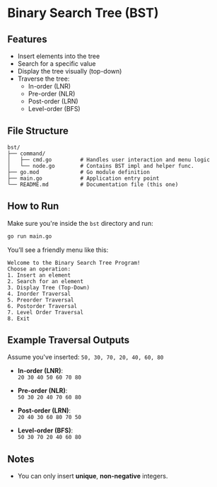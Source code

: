 # Binary Search Tree (BST)

## Features
- Insert elements into the tree
- Search for a specific value
- Display the tree visually (top-down)
- Traverse the tree:
  - In-order (LNR)
  - Pre-order (NLR)
  - Post-order (LRN)
  - Level-order (BFS)

## File Structure
```
bst/
├── command/
│   ├── cmd.go         # Handles user interaction and menu logic
│   └── node.go        # Contains BST impl and helper func.
├── go.mod             # Go module definition
├── main.go            # Application entry point
└── README.md          # Documentation file (this one)
```

## How to Run
Make sure you're inside the `bst` directory and run:
```bash
go run main.go
```

You’ll see a friendly menu like this:

```
Welcome to the Binary Search Tree Program!
Choose an operation:
1. Insert an element
2. Search for an element
3. Display Tree (Top-Down)
4. Inorder Traversal
5. Preorder Traversal
6. Postorder Traversal
7. Level Order Traversal
8. Exit
```

## Example Traversal Outputs

Assume you've inserted: `50, 30, 70, 20, 40, 60, 80`

- **In-order (LNR)**:  
  `20 30 40 50 60 70 80`

- **Pre-order (NLR)**:  
  `50 30 20 40 70 60 80`

- **Post-order (LRN)**:  
  `20 40 30 60 80 70 50`

- **Level-order (BFS)**:  
  `50 30 70 20 40 60 80`



## Notes
- You can only insert **unique**, **non-negative** integers.

